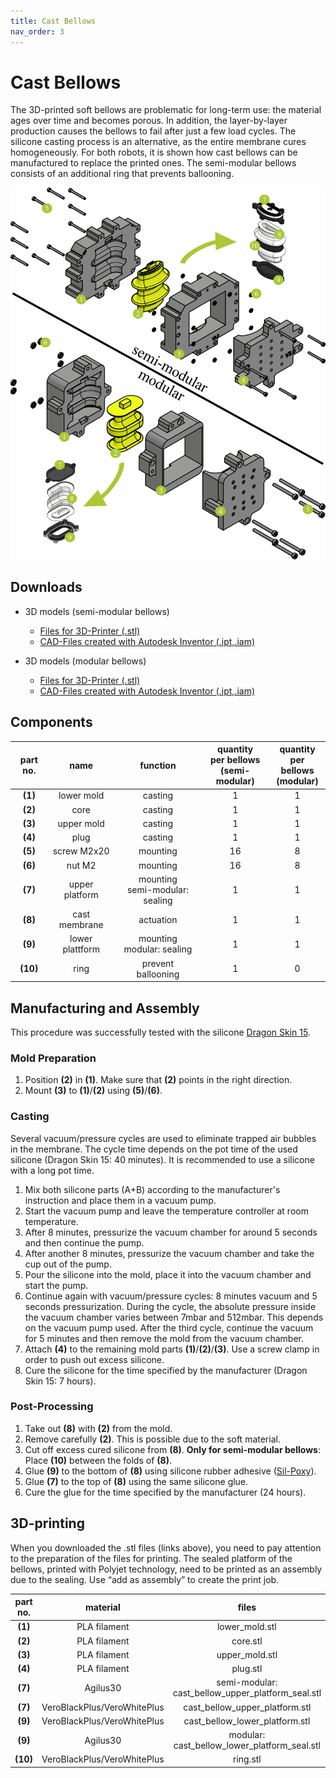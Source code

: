 ```yaml
---
title: Cast Bellows
nav_order: 3
---
```


# Cast Bellows
The 3D-printed soft bellows are problematic for long-term use: the material ages over time and becomes porous. In addition, the layer-by-layer production causes the bellows to fail after just a few load cycles. The silicone casting process is an alternative, as the entire membrane cures homogeneously. For both robots, it is shown how cast bellows can be manufactured to replace the printed ones. The semi-modular bellows consists of an additional ring that prevents ballooning.
<p align="center">
<img src="../images/bellows_cast.png" width=600>
</p>

## Downloads

* 3D models (semi-modular bellows)
   * [Files for 3D-Printer (.stl)](/sponge/downloads/SPONGE_SemiModular_SiliconeBellow_stl.zip)
   * [CAD-Files created with Autodesk Inventor (.ipt,.iam)](/sponge/downloads/SPONGE_SemiModular_SiliconeBellow_CAD_inventor.zip)

* 3D models (modular bellows)
  * [Files for 3D-Printer (.stl)](/sponge/downloads/SPONGE_Modular_SiliconeBellow_stl.zip)
  * [CAD-Files created with Autodesk Inventor (.ipt,.iam)](/sponge/downloads/SPONGE_Modular_SiliconeBellow_CAD_inventor.zip)

## Components

|part no. | name | function | quantity <br> per bellows <br> (semi-modular)| quantity <br> per bellows <br> (modular)|
| :----: | :----: | :----: | :----: | :----: |
| **(1)** | lower mold | casting | 1 | 1
| **(2)** | core | casting | 1 | 1
| **(3)** | upper mold | casting | 1 | 1
| **(4)** | plug | casting| 1 |1
| **(5)** | screw M2x20 | mounting| 16 | 8
| **(6)** | nut M2 | mounting | 16 |8
| **(7)** | upper platform | mounting <br> semi-modular: sealing | 1 |1
| **(8)** | cast membrane | actuation | 1 |1
| **(9)** | lower plattform | mounting <br> modular: sealing | 1 |1
| **(10)** | ring | prevent <br>ballooning | 1 |0

## Manufacturing and Assembly
This procedure was successfully tested with the silicone [Dragon Skin 15](https://www.smooth-on.com/products/dragon-skin-15/).
### Mold Preparation
1. Position **(2)** in **(1)**. Make sure that **(2)** points in the right direction.
2. Mount **(3)** to **(1)**/**(2)** using **(5)**/**(6)**.

### Casting
Several vacuum/pressure cycles are used to eliminate trapped air bubbles in the membrane. The cycle time depends on the pot time of the used silicone (Dragon Skin 15: 40 minutes). It is recommended to use a silicone with a long pot time.
1. Mix both silicone parts (A+B) according to the manufacturer's instruction and place them in a vacuum pump.
2. Start the vacuum pump and leave the temperature controller at room temperature.
3. After 8 minutes, pressurize the vacuum chamber for around 5 seconds and then continue the pump.
4. After another 8 minutes, pressurize the vacuum chamber and take the cup out of the pump.
5. Pour the silicone into the mold, place it into the vacuum chamber and start the pump.
6. Continue again with vacuum/pressure cycles: 8 minutes vacuum and 5 seconds pressurization. During the cycle, the absolute pressure inside the vacuum chamber varies between 7mbar and 512mbar. This depends on the vacuum pump used. After the third cycle, continue the vacuum for 5 minutes and then remove the mold from the vacuum chamber.
7. Attach **(4)** to the remaining mold parts **(1)**/**(2)**/**(3)**. Use a screw clamp in order to push out excess silicone.
8. Cure the silicone for the time specified by the manufacturer (Dragon Skin 15: 7 hours).

### Post-Processing
1. Take out **(8)** with **(2)** from the mold.
2. Remove carefully **(2)**. This is possible due to the soft material.
3. Cut off excess cured silicone from **(8)**. **Only for semi-modular bellows**: Place **(10)** between the folds of **(8)**.
4. Glue **(9)** to the bottom of **(8)** using silicone rubber adhesive ([Sil-Poxy](https://www.smooth-on.com/products/sil-poxy/)).
5. Glue **(7)** to the top of **(8)** using the same silicone glue.
6. Cure the glue for the time specified by the manufacturer (24 hours).

## 3D-printing

When you downloaded the .stl files (links above), you need to pay attention to the preparation of the files for printing. The sealed platform of the bellows, printed with Polyjet technology, need to be printed as an assembly due to the sealing. Use “add as assembly” to create the print job.

| part no. |material | files |
| :----: | :----: | :----: |
|**(1)**|PLA filament | lower_mold.stl |
|**(2)**|PLA filament | core.stl |
|**(3)**|PLA filament | upper_mold.stl|
|**(4)**|PLA filament | plug.stl|
|**(7)**|Agilus30 | semi-modular: cast_bellow_upper_platform_seal.stl |
|**(7)**|VeroBlackPlus/VeroWhitePlus | cast_bellow_upper_platform.stl |
|**(9)**|VeroBlackPlus/VeroWhitePlus | cast_bellow_lower_platform.stl |
|**(9)**|Agilus30 | modular: cast_bellow_lower_platform_seal.stl |
|**(10)**|VeroBlackPlus/VeroWhitePlus | ring.stl |
